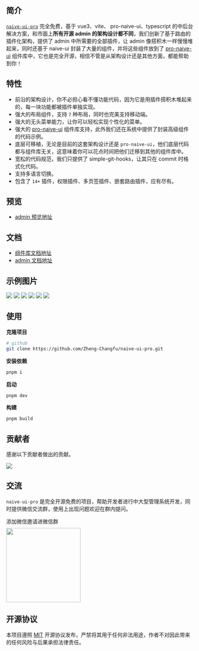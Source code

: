 ## 简介

[`naive-ui-pro`](https://github.com/Zheng-Changfu/naive-ui-pro) 完全免费，基于 vue3、vite、 pro-naive-ui、typescript
的中后台解决方案，和市面上**所有开源 admin 的架构设计都不同**，我们创新了基于路由的插件化架构，提供了 admin 中所需要的全部插件，让
admin 像搭积木一样慢慢堆起来，同时还基于 naive-ui
封装了大量的组件，并将这些组件放到了 [pro-naive-ui](https://naive-ui.pro-components.cn/)
组件库中，它也是完全开源，相信不管是从架构设计还是其他方面，都能帮助到你！

## 特性

- 前沿的架构设计，你不必担心看不懂功能代码，因为它是用插件搭积木堆起来的，每一块功能都被插件单独实现。
- 强大的布局组件，支持 `7` 种布局，同时也完美支持移动端。
- 强大的无头菜单能力，让你可以轻松实现个性化的菜单。
- 强大的 [pro-naive-ui](https://naive-ui.pro-components.cn/) 组件库支持，此外我们还在系统中提供了封装高级组件的代码示例。
- 底层可移植，无论是目前的这套架构设计还是 `pro-naive-ui`，他们底层代码都与组件库无关，这意味着你可以花点时间把他们迁移到其他的组件库中。
- 宽松的代码规范，我们只提供了 simple-git-hooks，让其只在 commit 时格式化代码。
- 支持多语言切换。
- 包含了 `14+` 插件，权限插件、多页签插件、嵌套路由插件，应有尽有。

## 预览

- [admin 预览地址](https://naive-ui-pro.pro-components.cn)

## 文档

- [组件库文档地址](https://naive-ui.pro-components.cn/)
- [admin 文档地址](https://docs-naive-ui-pro.pro-components.cn/)

## 示例图片

![](/public/naive-ui-pro-1.png)
![](/public/naive-ui-pro-2.png)
![](/public/naive-ui-pro-3.png)
![](/public/naive-ui-pro-4.png)
![](/public/naive-ui-pro-5.png)
![](/public/naive-ui-pro-6.png)

## 使用

**克隆项目**

```bash
# github
git clone https://github.com/Zheng-Changfu/naive-ui-pro.git
```

**安装依赖**

```bash
pnpm i
```

**启动**

```bash
pnpm dev
```

**构建**

```bash
pnpm build
```

## 贡献者

感谢以下贡献者做出的贡献。

<a href="https://github.com/Zheng-Changfu/naive-ui-pro/graphs/contributors">
  <img src="https://contrib.rocks/image?repo=Zheng-Changfu/naive-ui-pro" />
</a>

## 交流

`naive-ui-pro` 是完全开源免费的项目，帮助开发者进行中大型管理系统开发，同时提供微信交流群，使用上出现问题欢迎在群内提问。

<div>
  <div style="margin-bottom: 8px">添加微信邀请进微信群</div>
  <img src="/public/wechat.jpg" style="width: 200px" />
</div>

## 开源协议

本项目遵照 [MIT](./LICENSE) 开源协议发布，严禁将其用于任何非法用途，作者不对因此带来的任何风险与后果承担法律责任。
